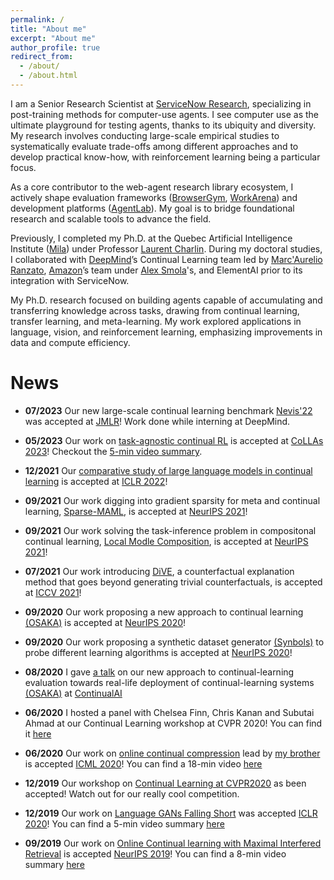 ```yaml
---
permalink: /
title: "About me"
excerpt: "About me"
author_profile: true
redirect_from: 
  - /about/
  - /about.html
---
```


I am a Senior Research Scientist at [ServiceNow Research](https://www.servicenow.com/research/), specializing in post-training methods for computer-use agents. I see computer use as the ultimate playground for testing agents, thanks to its ubiquity and diversity. 
 My research involves conducting large-scale empirical studies to systematically evaluate trade-offs among different approaches and to develop practical know-how, with reinforcement learning being a particular focus.

As a core contributor to the web-agent research library ecosystem, I actively shape evaluation frameworks ([BrowserGym](https://github.com/ServiceNow/BrowserGym), [WorkArena](https://github.com/ServiceNow/WorkArena)) and development platforms ([AgentLab](https://github.com/ServiceNow/AgentLab)). My goal is to bridge foundational research and scalable tools to advance the field.

Previously, I completed my Ph.D. at the Quebec Artificial Intelligence Institute ([Mila](https://mila.quebec/en/)) under Professor [Laurent Charlin](http://www.cs.toronto.edu/~lcharlin/). During my doctoral studies, I collaborated with [DeepMind](https://deepmind.com/)’s Continual Learning team led by [Marc'Aurelio Ranzato](https://ranzato.github.io/), [Amazon](https://www.amazon.science/)’s team under [Alex Smola](https://alex.smola.org/)'s, and ElementAI prior to its integration with ServiceNow.

My Ph.D. research focused on building agents capable of accumulating and transferring knowledge across tasks, drawing from continual learning, transfer learning, and meta-learning. My work explored applications in language, vision, and reinforcement learning, emphasizing improvements in data and compute efficiency.


# News

* **07/2023** Our new large-scale continual learning benchmark [Nevis'22](https://jmlr.org/papers/v24/22-1345.html) was accepted at <ins>JMLR</ins>! Work done while interning at DeepMind. 

* **05/2023** Our work on [task-agnostic continual RL](https://arxiv.org/abs/2205.14495) is accepted at  <ins>CoLLAs 2023</ins>! Checkout the [5-min video summary](https://www.youtube.com/watch?v=T0RYCuECAuw&t). 

* **12/2021** Our [comparative study of large language models in continual learning](https://openreview.net/forum?id=figzpGMrdD) is accepted at <ins>ICLR 2022</ins>!

* **09/2021** Our work digging into gradient sparsity for meta and continual learning, [Sparse-MAML](https://proceedings.neurips.cc/paper/2021/hash/2a10665525774fa2501c2c8c4985ce61-Abstract.html), is accepted at <ins>NeurIPS 2021</ins>!

* **09/2021** Our work solving the task-inference problem in compositonal continual learning, [Local Modle Composition](https://proceedings.neurips.cc/paper/2021/hash/fe5e7cb609bdbe6d62449d61849c38b0-Abstract.html), is accepted at <ins>NeurIPS 2021</ins>!

* **07/2021** Our work introducing [DiVE](https://arxiv.org/abs/2103.10226), a counterfactual explanation method that goes beyond generating trivial counterfactuals, is accepted at <ins>ICCV 2021</ins>! 

* **09/2020** Our work proposing a new approach to continual learning [(OSAKA)](https://arxiv.org/abs/2003.05856) is accepted at <ins>NeurIPS 2020</ins>! 

* **09/2020** Our work proposing a synthetic dataset generator [(Synbols)](https://arxiv.org/abs/2009.06415) to probe different learning algorithms is accepted at <ins>NeurIPS 2020</ins>!

* **08/2020** I gave [a talk](https://youtu.be/AHGiF21WZbw) on our new approach to continual-learning evaluation towards real-life deployment of continual-learning systems [(OSAKA)](https://arxiv.org/abs/2003.05856) at [ContinualAI](https://www.continualai.org/)

* **06/2020** I hosted a panel with Chelsea Finn, Chris Kanan and Subutai Ahmad at our Continual Learning workshop at CVPR 2020! You can find it [here](https://www.youtube.com/watch?v=sp3Y9Np25Og&t)

* **06/2020** Our work on [online continual compression](https://arxiv.org/abs/1911.08019) lead by [my brother](https://www.cs.mcgill.ca/~lpagec/) is accepted <ins>ICML 2020</ins>! You can find a 18-min video [here](https://icml.cc/virtual/2020/poster/6338)

* **12/2019** Our workshop on [Continual Learning at CVPR2020](https://sites.google.com/view/clvision2020) as been accepted! Watch out for our really cool competition.

* **12/2019** Our work on [Language GANs Falling Short](https://arxiv.org/abs/1811.02549) was accepted <ins>ICLR 2020</ins>! You can find a 5-min video summary [here](https://iclr.cc/virtual_2020/poster_BJgza6VtPB.html)

* **09/2019** Our work on [Online Continual learning with Maximal Interfered Retrieval](http://papers.nips.cc/paper/9357-online-continual-learning-with-maximal-interfered-retrieval) is accepted <ins>NeurIPS 2019</ins>! You can find a 8-min video summary [here](https://www.youtube.com/watch?v=wfb9UV_n8jg&t)
